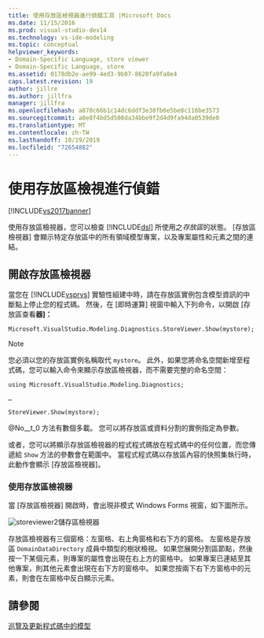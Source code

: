 ```yaml
---
title: 使用存放區檢視器進行偵錯工具 |Microsoft Docs
ms.date: 11/15/2016
ms.prod: visual-studio-dev14
ms.technology: vs-ide-modeling
ms.topic: conceptual
helpviewer_keywords:
- Domain-Specific Language, store viewer
- Domain-Specific Language, store
ms.assetid: 0178db2e-ae99-4ed3-9b87-8620fa9fa8e4
caps.latest.revision: 19
author: jillre
ms.author: jillfra
manager: jillfra
ms.openlocfilehash: a870c66b1c14dc6ddf3e38fb6e5be8c116be3573
ms.sourcegitcommit: a8e8f4bd5d508da34bbe9f2d4d9fa94da0539de0
ms.translationtype: MT
ms.contentlocale: zh-TW
ms.lasthandoff: 10/19/2019
ms.locfileid: "72654882"
---
```

# <a name="debugging-by-using-the-store-viewer"></a>使用存放區檢視進行偵錯
[!INCLUDE[vs2017banner](../includes/vs2017banner.md)]

使用存放區檢視器，您可以檢查 [!INCLUDE[dsl](../includes/dsl-md.md)] 所使用之*存放區*的狀態。 [存放區檢視器] 會顯示特定存放區中的所有領域模型專案，以及專案屬性和元素之間的連結。

## <a name="opening-store-viewer"></a>開啟存放區檢視器
 當您在 [!INCLUDE[vsprvs](../includes/vsprvs-md.md)] 實驗性組建中時，請在存放區實例包含模型資訊的中斷點上停止您的程式碼。 然後，在 [即時運算] 視窗中輸入下列命令，以開啟 [存放區查看**器]：**

```
Microsoft.VisualStudio.Modeling.Diagnostics.StoreViewer.Show(mystore);
```

> [!NOTE]
> 您必須以您的存放區實例名稱取代 `mystore`。 此外，如果您將命名空間新增至程式碼，您可以輸入命令來顯示存放區檢視器，而不需要完整的命名空間：
>
> `using Microsoft.VisualStudio.Modeling.Diagnostics;`
>
> `…`
>
> `StoreViewer.Show(mystore);`

 @No__t_0 方法有數個多載。 您可以將存放區或資料分割的實例指定為參數。

 或者，您可以將顯示存放區檢視器的程式程式碼放在程式碼中的任何位置，而您傳遞給 `Show` 方法的參數會在範圍中。 當程式程式碼以存放區內容的快照集執行時，此動作會顯示 [存放區檢視器]。

### <a name="using-store-viewer"></a>使用存放區檢視器
 當 [存放區檢視器] 開啟時，會出現非模式 Windows Forms 視窗，如下圖所示。

 ![](../modeling/media/storeviewer2.png "storeviewer2")儲存區檢視器

 存放區檢視器有三個窗格：左窗格、右上角窗格和右下方的窗格。 左窗格是存放區 `DomainDataDirectory` 成員中類型的樹狀檢視。 如果您展開分割區節點，然後按一下某個元素，則專案的屬性會出現在右上方的窗格中。 如果專案已連結至其他專案，則其他元素會出現在右下方的窗格中。 如果您按兩下右下方窗格中的元素，則會在左窗格中反白顯示元素。

## <a name="see-also"></a>請參閱
 [巡覽及更新程式碼中的模型](../modeling/navigating-and-updating-a-model-in-program-code.md)
